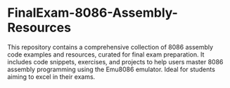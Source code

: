 # FinalExam-8086-Assembly-Resources
This repository contains a comprehensive collection of 8086 assembly code examples and resources, curated for final exam preparation. It includes code snippets, exercises, and projects to help users master 8086 assembly programming using the Emu8086 emulator. Ideal for students aiming to excel in their exams.
